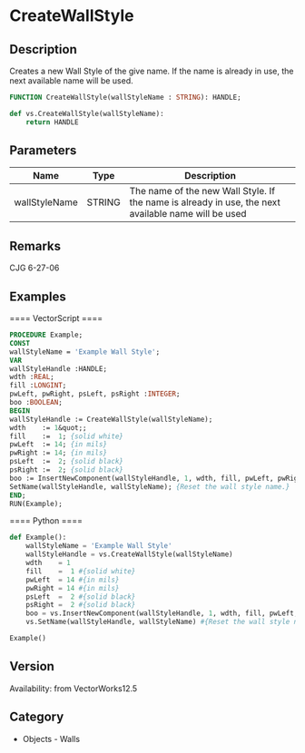# CreateWallStyle

## Description
Creates a new Wall Style of the give name.  If the name is already in use, the next available name will be used.

```pascal
FUNCTION CreateWallStyle(wallStyleName : STRING): HANDLE;
```

```python
def vs.CreateWallStyle(wallStyleName):
    return HANDLE
```

## Parameters
|Name|Type|Description|
|---|---|---|
|wallStyleName|STRING|The name of the new Wall Style.  If the name is already in use, the next available name will be used|

## Remarks
CJG 6-27-06

## Examples
==== VectorScript ====
```pascal
PROCEDURE Example;
CONST
wallStyleName = 'Example Wall Style';
VAR
wallStyleHandle :HANDLE;
wdth :REAL;
fill :LONGINT;
pwLeft, pwRight, psLeft, psRight :INTEGER;
boo :BOOLEAN;
BEGIN
wallStyleHandle := CreateWallStyle(wallStyleName);
wdth    := 1&quot;;
fill    :=  1; {solid white}
pwLeft  := 14; {in mils}
pwRight := 14; {in mils}
psLeft  :=  2; {solid black}
psRight :=  2; {solid black}
boo := InsertNewComponent(wallStyleHandle, 1, wdth, fill, pwLeft, pwRight, psLeft, psRight);
SetName(wallStyleHandle, wallStyleName); {Reset the wall style name.}
END;
RUN(Example);
```
==== Python ====
```python
def Example():
	wallStyleName = 'Example Wall Style'
	wallStyleHandle = vs.CreateWallStyle(wallStyleName)
	wdth    = 1
	fill    =  1 #{solid white}
	pwLeft  = 14 #{in mils}
	pwRight = 14 #{in mils}
	psLeft  =  2 #{solid black}
	psRight =  2 #{solid black}
	boo = vs.InsertNewComponent(wallStyleHandle, 1, wdth, fill, pwLeft, pwRight, psLeft, psRight)
	vs.SetName(wallStyleHandle, wallStyleName) #{Reset the wall style name.}

Example()
```

## Version
Availability: from VectorWorks12.5

## Category
* Objects - Walls

